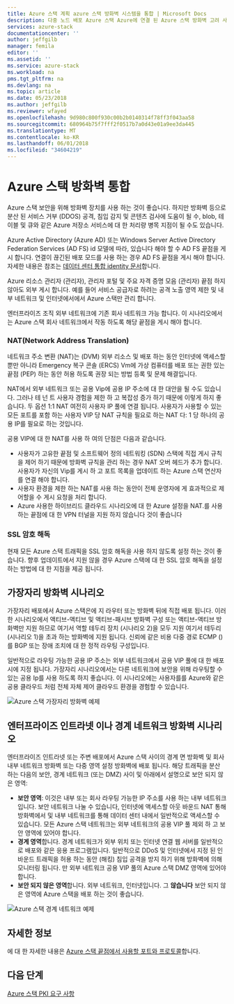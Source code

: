 ```yaml
---
title: Azure 스택 계획 azure 스택 방화벽 시스템을 통합 | Microsoft Docs
description: 다중 노드 배포 Azure 스택 Azure에 연결 된 Azure 스택 방화벽 고려 사항에 설명합니다.
services: azure-stack
documentationcenter: ''
author: jeffgilb
manager: femila
editor: ''
ms.assetid: ''
ms.service: azure-stack
ms.workload: na
pms.tgt_pltfrm: na
ms.devlang: na
ms.topic: article
ms.date: 05/23/2018
ms.author: jeffgilb
ms.reviewer: wfayed
ms.openlocfilehash: 9d980c800f930c00b2b0140314f78ff3f043aa58
ms.sourcegitcommit: 680964b75f7fff2f0517b7a0d43e01a9ee3da445
ms.translationtype: MT
ms.contentlocale: ko-KR
ms.lasthandoff: 06/01/2018
ms.locfileid: "34604219"
---
```

# <a name="azure-stack-firewall-integration"></a>Azure 스택 방화벽 통합
Azure 스택 보안을 위해 방화벽 장치를 사용 하는 것이 좋습니다. 하지만 방화벽 등으로 분산 된 서비스 거부 (DDOS) 공격, 침입 감지 및 콘텐츠 검사에 도움이 될 수, blob, 테이블 및 큐와 같은 Azure 저장소 서비스에 대 한 처리량 병목 지점이 될 수도 있습니다.

Azure Active Directory (Azure AD) 또는 Windows Server Active Directory Federation Services (AD FS) id 모델에 따라, 있습니다 해야 할 수 AD FS 끝점을 게시 합니다. 연결이 끊긴된 배포 모드를 사용 하는 경우 AD FS 끝점을 게시 해야 합니다. 자세한 내용은 참조는 [데이터 센터 통합 identity 문서](azure-stack-integrate-identity.md)합니다.

Azure 리소스 관리자 (관리자), 관리자 포털 및 주요 자격 증명 모음 (관리자) 끝점 하지 않아도 외부 게시 합니다. 예를 들어 서비스 공급자로 하려는 공격 노출 영역 제한 및 내부 네트워크 및 인터넷에서에서 Azure 스택만 관리 합니다.

엔터프라이즈 조직 외부 네트워크에 기존 회사 네트워크 가능 합니다. 이 시나리오에서는 Azure 스택 회사 네트워크에서 작동 하도록 해당 끝점을 게시 해야 합니다.

### <a name="network-address-translation"></a>NAT(Network Address Translation)
네트워크 주소 변환 (NAT)는 (DVM) 외부 리소스 및 배포 하는 동안 인터넷에 액세스할 뿐만 아니라 Emergency 복구 콘솔 (ERCS) Vm에 가상 컴퓨터를 배포 또는 권한 있는 끝점 (PEP) 하는 동안 허용 하도록 권장 되는 방법 등록 및 문제 해결입니다.

NAT에서 외부 네트워크 또는 공용 Vip에 공용 IP 주소에 대 한 대안을 될 수도 있습니다. 그러나 테 넌 트 사용자 경험을 제한 하 고 복잡성 증가 하기 때문에 이렇게 하지 좋습니다. 두 옵션 1:1 NAT 여전히 사용자 IP 풀에 연결 됩니다. 사용자가 사용할 수 있는 모든 포트를 포함 하는 사용자 VIP 당 NAT 규칙을 필요로 하는 NAT 다: 1 당 하나의 공용 IP를 필요로 하는 것입니다.

공용 VIP에 대 한 NAT를 사용 하 여의 단점은 다음과 같습니다.
- 사용자가 고유한 끝점 및 소프트웨어 정의 네트워킹 (SDN) 스택에 직접 게시 규칙을 제어 하기 때문에 방화벽 규칙을 관리 하는 경우 NAT 오버 헤드가 추가 합니다. 사용자가 자신의 Vip를 게시 하 고 포트 목록을 업데이트 하는 Azure 스택 연산자를 연결 해야 합니다.
- 사용자 환경을 제한 하는 NAT를 사용 하는 동안이 전체 운영자에 게 효과적으로 제어할을 수 게시 요청을 처리 합니다.
- Azure 사용한 하이브리드 클라우드 시나리오에 대 한 Azure 설정을 NAT.를 사용 하는 끝점에 대 한 VPN 터널을 지원 하지 않습니다 것이 좋습니다

### <a name="ssl-decryption"></a>SSL 암호 해독
현재 모든 Azure 스택 트래픽을 SSL 암호 해독을 사용 하지 않도록 설정 하는 것이 좋습니다. 향후 업데이트에서 지원 않을 경우 Azure 스택에 대 한 SSL 암호 해독을 설정 하는 방법에 대 한 지침을 제공 됩니다.

## <a name="edge-firewall-scenario"></a>가장자리 방화벽 시나리오
가장자리 배포에서 Azure 스택은에 지 라우터 또는 방화벽 뒤에 직접 배포 됩니다. 이러한 시나리오에서 액티브-액티브 및 액티브-패시브 방화벽 구성 또는 액티브-액티브 방화벽만 지원 하므로 여기서 역할 테두리 장치 (시나리오 2)을 모두 지원 여기서 테두리 (시나리오 1)을 초과 하는 방화벽에 지원 됩니다. 신뢰에 같은 비용 다중 경로 ECMP ()를 BGP 또는 장애 조치에 대 한 정적 라우팅 구성입니다.

일반적으로 라우팅 가능한 공용 IP 주소는 외부 네트워크에서 공용 VIP 풀에 대 한 배포 시에 지정 됩니다. 가장자리 시나리오에서는 다른 네트워크에 보안을 위해 라우팅할 수 있는 공용 Ip를 사용 하도록 하지 좋습니다. 이 시나리오에는 사용자를를 Azure와 같은 공용 클라우드 처럼 전체 자체 제어 클라우드 환경을 경험할 수 있습니다.  

![Azure 스택 가장자리 방화벽 예제](.\media\azure-stack-firewall\firewallScenarios.png)

## <a name="enterprise-intranet-or-perimeter-network-firewall-scenario"></a>엔터프라이즈 인트라넷 이나 경계 네트워크 방화벽 시나리오
엔터프라이즈 인트라넷 또는 주변 배포에서 Azure 스택 사이의 경계 면 방화벽 및 회사 내부 네트워크 방화벽 또는 다중 영역 설정 방화벽에 배포 됩니다. 해당 트래픽을 분산 하는 다음의 보안, 경계 네트워크 (또는 DMZ) 사이 및 아래에서 설명으로 보안 되지 않은 영역:

- **보안 영역**: 이것은 내부 또는 회사 라우팅 가능한 IP 주소를 사용 하는 내부 네트워크입니다. 보안 네트워크 나눌 수 있습니다, 인터넷에 액세스할 아웃 바운드 NAT 통해 방화벽에서 및 내부 네트워크를 통해 데이터 센터 내에서 일반적으로 액세스할 수 있습니다. 모든 Azure 스택 네트워크는 외부 네트워크의 공용 VIP 풀 제외 하 고 보안 영역에 있어야 합니다.
- **경계 영역**합니다. 경계 네트워크가 외부 위치 또는 인터넷 연결 웹 서버를 일반적으로 배포와 같은 응용 프로그램입니다. 일반적으로 DDoS 및 인터넷에서 지정 된 인바운드 트래픽을 허용 하는 동안 (해킹) 침입 공격을 방지 하기 위해 방화벽에 의해 모니터링 됩니다. 만 외부 네트워크 공용 VIP 풀의 Azure 스택 DMZ 영역에 있어야 합니다.
- **보안 되지 않은 영역**합니다. 외부 네트워크, 인터넷입니다. 그 **않습니다** 보안 되지 않은 영역에 Azure 스택을 배포 하는 것이 좋습니다.

![Azure 스택 경계 네트워크 예제](.\media\azure-stack-firewall\perimeter-network-scenario.png)

## <a name="learn-more"></a>자세한 정보
에 대 한 자세한 내용은 [Azure 스택 끝점에서 사용할 포트와 프로토콜](azure-stack-integrate-endpoints.md)합니다.

## <a name="next-steps"></a>다음 단계
[Azure 스택 PKI 요구 사항](azure-stack-pki-certs.md)

